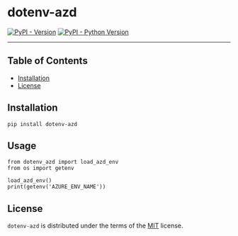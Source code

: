 # dotenv-azd

[![PyPI - Version](https://img.shields.io/pypi/v/dotenv-azd.svg)](https://pypi.org/project/dotenv-azd)
[![PyPI - Python Version](https://img.shields.io/pypi/pyversions/dotenv-azd.svg)](https://pypi.org/project/dotenv-azd)

-----

## Table of Contents

- [Installation](#installation)
- [License](#license)

## Installation

```console
pip install dotenv-azd
```

## Usage

```
from dotenv_azd import load_azd_env
from os import getenv

load_azd_env()
print(getenv('AZURE_ENV_NAME'))
```

## License

`dotenv-azd` is distributed under the terms of the [MIT](https://spdx.org/licenses/MIT.html) license.
